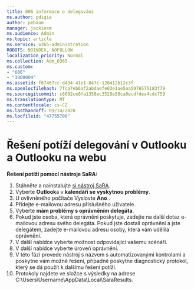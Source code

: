 ```yaml
---
title: 606 informace o delegování
ms.author: pdigia
author: pebaum
manager: jackiesm
ms.audience: Admin
ms.topic: article
ms.service: o365-administration
ROBOTS: NOINDEX, NOFOLLOW
localization_priority: Normal
ms.collection: Adm_O365
ms.custom:
- "606"
- "3800004"
ms.assetid: f67467cc-d434-41e1-847c-120412b12c3f
ms.openlocfilehash: 7fca7eb6af2abdaefe03e1ae5aa5976575183f79
ms.sourcegitcommit: c6692ce0fa1358ec3529e59ca0ecdfdea4cdc759
ms.translationtype: MT
ms.contentlocale: cs-CZ
ms.lasthandoff: 09/14/2020
ms.locfileid: "47755700"
---
```

# <a name="troubleshooting-delegation-in-outlook-and-outlook-on-the-web"></a>Řešení potíží delegování v Outlooku a Outlooku na webu

**Řešení potíží pomocí nástroje SaRA:**

1. Stáhněte a nainstalujte [si nástroj SaRA](https://aka.ms/SaRA-SkypeForBusinessSignIn).
1. Vyberte **Outlook**a v **kalendáři se vyskytnou problémy**.
1. U ovlivněného počítače Vyslovte **Ano** .
1. Přidejte e-mailovou adresu příslušného uživatele.
1. Vyberte **mám problémy s oprávněním delegáta**.
1. Pokud jste osoba, která oprávnění poskytuje, zadejte na další dotaz e-mailovou adresu svého delegáta. Pokud jste dostali oprávnění a jste delegátem, zadejte e-mailovou adresu osoby, která vám udělila oprávnění.
1. V další nabídce vyberte možnost odpovídající vašemu scénáři.
1. V další nabídce vyberte úroveň oprávnění.
1. V této fázi provede nástroj s názvem s automatizovanými kontrolami a poskytne vám možné řešení, případně poskytne diagnostický protokol, který se dá použít k dalšímu řešení potíží.
1. Protokoly najdete ve složce s výsledky na adrese C:\Users\Username\AppData\Local\SaraResults.
